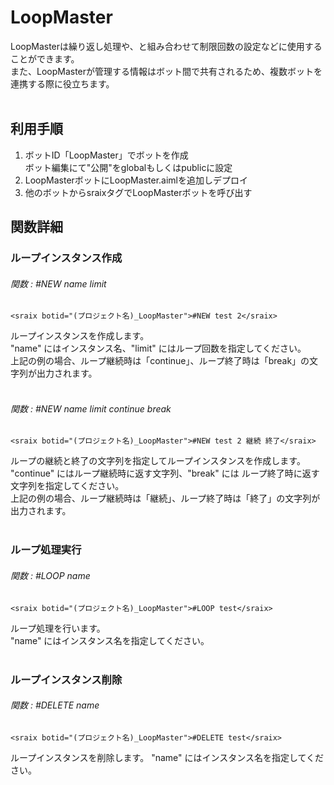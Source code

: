 # LoopMaster

LoopMasterは繰り返し処理や、<srai>と組み合わせて制限回数の設定などに使用することができます。  
また、LoopMasterが管理する情報はボット間で共有されるため、複数ボットを連携する際に役立ちます。  
<br/>
## 利用手順
1. ボットID「LoopMaster」でボットを作成  
   ボット編集にて"公開"をglobalもしくはpublicに設定
2. LoopMasterボットにLoopMaster.aimlを追加しデプロイ
3. 他のボットからsraixタグでLoopMasterボットを呼び出す  

## 関数詳細
### ループインスタンス作成
###### 関数 : #NEW name limit
```
<sraix botid="(プロジェクト名)_LoopMaster">#NEW test 2</sraix>
```
ループインスタンスを作成します。  
"name" にはインスタンス名、"limit" にはループ回数を指定してください。  
上記の例の場合、ループ継続時は「continue」、ループ終了時は「break」の文字列が出力されます。  
<br/>
###### 関数 : #NEW name limit continue break
```
<sraix botid="(プロジェクト名)_LoopMaster">#NEW test 2 継続 終了</sraix>
```
ループの継続と終了の文字列を指定してループインスタンスを作成します。  
"continue" にはループ継続時に返す文字列、"break" には ループ終了時に返す文字列を指定してください。  
上記の例の場合、ループ継続時は「継続」、ループ終了時は「終了」の文字列が出力されます。  
<br/>
### ループ処理実行
###### 関数 : #LOOP name
```
<sraix botid="(プロジェクト名)_LoopMaster">#LOOP test</sraix>
```
ループ処理を行います。  
"name" にはインスタンス名を指定してください。  
<br/>
### ループインスタンス削除
###### 関数 : #DELETE name
```
<sraix botid="(プロジェクト名)_LoopMaster">#DELETE test</sraix>
```
ループインスタンスを削除します。
"name" にはインスタンス名を指定してください。
